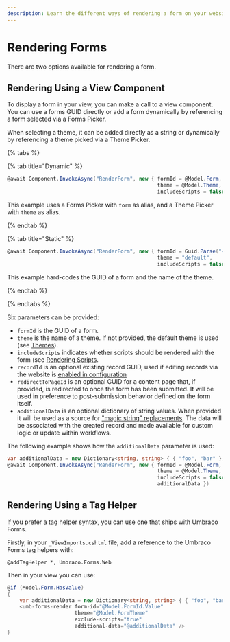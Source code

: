 ```yaml
---
description: Learn the different ways of rendering a form on your website when using Umbraco Forms.
---
```


# Rendering Forms

There are two options available for rendering a form.

## Rendering Using a View Component

To display a form in your view, you can make a call to a view component. You can use a forms GUID directly or add a form dynamically by referencing a form selected via a Forms Picker.

When selecting a theme, it can be added directly as a string or dynamically by referencing a theme picked via a Theme Picker.

{% tabs %}

{% tab title="Dynamic" %}

```csharp
@await Component.InvokeAsync("RenderForm", new { formId = @Model.Form, 
                                                 theme = @Model.Theme,
                                                 includeScripts = false })
```

This example uses a Forms Picker with `form` as alias, and a Theme Picker with `theme` as alias.

{% endtab %}

{% tab title="Static" %}

```csharp
@await Component.InvokeAsync("RenderForm", new { formId = Guid.Parse("<form guid>"), 
                                                 theme = "default", 
                                                 includeScripts = false })
```

This example hard-codes the GUID of a form and the name of the theme.

{% endtab %}

{% endtabs %}

Six parameters can be provided:

- `formId` is the GUID of a form.
- `theme` is the name of a theme. If not provided, the default theme is used (see [Themes](./themes.md)).
- `includeScripts` indicates whether scripts should be rendered with the form (see [Rendering Scripts](./rendering-scripts.md).
- `recordId` is an optional existing record GUID, used if editing records via the website is [enabled in configuration](../developer/configuration/README.md#alloweditableformsubmissions)
- `redirectToPageId` is an optional GUID for a content page that, if provided, is redirected to once the form has been submitted. It will be used in preference to post-submission behavior defined on the form itself.
- `additionalData` is an optional dictionary of string values. When provided it will be used as a source for ["magic string" replacements](./magic-strings.md). The data will be associated with the created record and made available for custom logic or update within workflows.

The following example shows how the `additionalData` parameter is used:

```csharp
var additionalData = new Dictionary<string, string> { { "foo", "bar" }, { "buzz", "baz" } };
@await Component.InvokeAsync("RenderForm", new { formId = @Model.Form, 
                                                 theme = @Model.Theme, 
                                                 includeScripts = false, 
                                                 additionalData })
```

## Rendering Using a Tag Helper

If you prefer a tag helper syntax, you can use one that ships with Umbraco Forms.

Firstly, in your `_ViewImports.cshtml` file, add a reference to the Umbraco Forms tag helpers with:

```cshtml
@addTagHelper *, Umbraco.Forms.Web
```

Then in your view you can use:

```csharp
@if (Model.Form.HasValue)
{
    var additionalData = new Dictionary<string, string> { { "foo", "bar" }, { "buzz", "baz" } };
    <umb-forms-render form-id="@Model.FormId.Value" 
                      theme="@Model.FormTheme" 
                      exclude-scripts="true" 
                      additional-data="@additionalData" />
}
```
